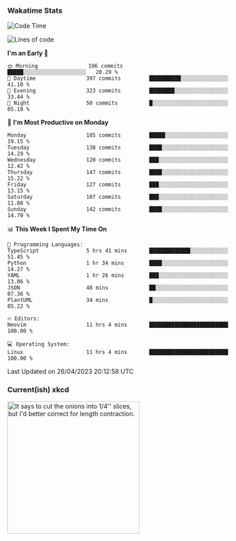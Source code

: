 ### Wakatime Stats
<!--START_SECTION:waka-->
![Code Time](http://img.shields.io/badge/Code%20Time-1%2C615%20hrs%2018%20mins-blue)

![Lines of code](https://img.shields.io/badge/From%20Hello%20World%20I%27ve%20Written-652.9%20thousand%20lines%20of%20code-blue)

**I'm an Early 🐤** 

```text
🌞 Morning                196 commits         █████░░░░░░░░░░░░░░░░░░░░   20.29 % 
🌆 Daytime                397 commits         ██████████░░░░░░░░░░░░░░░   41.10 % 
🌃 Evening                323 commits         ████████░░░░░░░░░░░░░░░░░   33.44 % 
🌙 Night                  50 commits          █░░░░░░░░░░░░░░░░░░░░░░░░   05.18 % 
```
📅 **I'm Most Productive on Monday** 

```text
Monday                   185 commits         █████░░░░░░░░░░░░░░░░░░░░   19.15 % 
Tuesday                  138 commits         ████░░░░░░░░░░░░░░░░░░░░░   14.29 % 
Wednesday                120 commits         ███░░░░░░░░░░░░░░░░░░░░░░   12.42 % 
Thursday                 147 commits         ████░░░░░░░░░░░░░░░░░░░░░   15.22 % 
Friday                   127 commits         ███░░░░░░░░░░░░░░░░░░░░░░   13.15 % 
Saturday                 107 commits         ███░░░░░░░░░░░░░░░░░░░░░░   11.08 % 
Sunday                   142 commits         ████░░░░░░░░░░░░░░░░░░░░░   14.70 % 
```


📊 **This Week I Spent My Time On** 

```text
💬 Programming Languages: 
TypeScript               5 hrs 41 mins       █████████████░░░░░░░░░░░░   51.45 % 
Python                   1 hr 34 mins        ████░░░░░░░░░░░░░░░░░░░░░   14.27 % 
YAML                     1 hr 26 mins        ███░░░░░░░░░░░░░░░░░░░░░░   13.06 % 
JSON                     48 mins             ██░░░░░░░░░░░░░░░░░░░░░░░   07.36 % 
PlantUML                 34 mins             █░░░░░░░░░░░░░░░░░░░░░░░░   05.22 % 

🔥 Editors: 
Neovim                   11 hrs 4 mins       █████████████████████████   100.00 % 

💻 Operating System: 
Linux                    11 hrs 4 mins       █████████████████████████   100.00 % 
```


 Last Updated on 26/04/2023 20:12:58 UTC
<!--END_SECTION:waka-->

### Current(ish) xkcd
<a id="xkcd-a" title="It says to cut the onions into 1/4'' slices, but I'd better correct for length contraction." href="https://www.xkcd.com" target="_blank">
        <img align="center" id="xkcd-img" src="https://imgs.xkcd.com/comics/recipe_relativity.png" alt="It says to cut the onions into 1/4'' slices, but I'd better correct for length contraction." height=300 />
</a>
